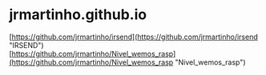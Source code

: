 # jrmartinho.github.io

[https://github.com/jrmartinho/irsend](https://github.com/jrmartinho/irsend "IRSEND")  
[https://github.com/jrmartinho/Nivel_wemos_rasp](https://github.com/jrmartinho/Nivel_wemos_rasp "Nivel_wemos_rasp")
